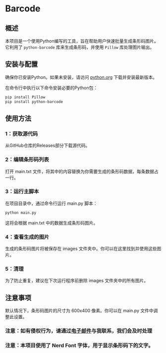 # Barcode

## 概述

本项目是一个使用Python编写的工具，旨在帮助用户快速批量生成条形码图片。它利用了 `python-barcode` 库来生成条形码，并使用 `Pillow` 库处理图片输出。

## 安装与配置

确保你已安装Python。如果未安装，请访问 [python.org](https://www.python.org/downloads/) 下载并安装最新版本。

在命令行中执行以下命令安装必要的Python包：

```bash
pip install Pillow
pip install python-barcode 
```

## 使用方法

### 1：获取源代码

从GitHub仓库的Releases部分下载源代码。

### 2：编辑条形码列表

打开 main.txt 文件，将其中的内容替换为你需要生成的条形码数据，每条数据占一行。

### 3：运行主脚本

在项目目录中，通过命令行运行 main.py 脚本：

```bash
python main.py
```

这将会根据 main.txt 中的数据生成条形码图片。

### 4：查看生成的图片

生成的条形码图片将被保存在 images 文件夹中。你可以在这里找到并使用这些图片。

### 5：清理

为了防止重复，建议在下次运行程序前删除 images 文件夹中的所有图片。

## 注意事项

默认情况下，条形码图片的尺寸为 600x400 像素。你可以在 main.py 文件中调整此设置。
### 注意：如有侵权行为，请通过[电子邮件](mailto:taskschd@hotmail.com)与我联系，我们会及时处理
### 注意：本项目使用了 Nerd Font 字体，用于显示条形码下的文字。

